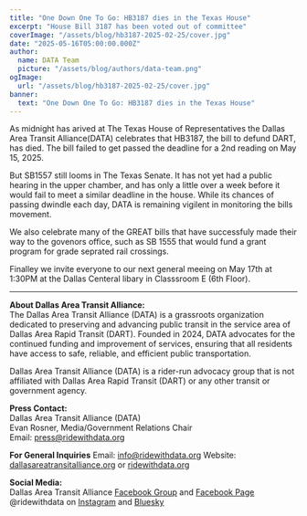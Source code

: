 ```yaml
---
title: "One Down One To Go: HB3187 dies in the Texas House"
excerpt: "House Bill 3187 has been voted out of committee"
coverImage: "/assets/blog/hb3187-2025-02-25/cover.jpg"
date: "2025-05-16T05:00:00.000Z"
author:
  name: DATA Team
  picture: "/assets/blog/authors/data-team.png"
ogImage:
  url: "/assets/blog/hb3187-2025-02-25/cover.jpg"
banner: 
  text: "One Down One To Go: HB3187 dies in the Texas House"
---
```


As midnight has arived at The Texas House of Representatives the Dallas Area Transit Alliance(DATA) celebrates that HB3187, the bill to defund DART, has died. The bill failed to get passed the deadline for a 2nd reading on May 15, 2025.

But SB1557 still looms in The Texas Senate. It has not yet had a public hearing in the upper chamber, and has only a little over a week before it would fail to meet a similar deadline in the house. While its chances of passing dwindle each day, DATA is remaining vigilent in monitoring the bills movement.

We also celebrate many of the GREAT bills that have successfuly made their way to the govenors office, such as SB 1555 that would fund a grant program for grade seprated rail crossings.

Finalley we invite everyone to our next general meeing on May 17th at 1:30PM at the Dallas Centeral libary in Classsroom E (6th Floor).

---

**About Dallas Area Transit Alliance:**  
The Dallas Area Transit Alliance (DATA) is a grassroots organization dedicated to preserving and advancing public transit in the service area of Dallas Area Rapid Transit (DART). Founded in 2024, DATA advocates for the continued funding and improvement of services, ensuring that all residents have access to safe, reliable, and efficient public transportation.  

Dallas Area Transit Alliance (DATA) is a rider-run advocacy group that is not affiliated with Dallas Area Rapid Transit (DART) or any other transit or government agency.  

**Press Contact:**  
Dallas Area Transit Alliance (DATA)  
Evan Rosner, Media/Government Relations Chair    
Email: [press@ridewithdata.org](mailto:press@ridewithdata.org)  

**For General Inquiries**
Email: [info@ridewithdata.org](mailto:info@ridewithdata.org)
Website: [dallasareatransitalliance.org](https://dallasareatransitalliance.org) or [ridewithdata.org](https://ridewithdata.org)  

**Social Media:**  
Dallas Area Transit Alliance [Facebook Group](https://www.facebook.com/groups/7092451177524504) and [Facebook Page](https://www.facebook.com/profile.php?id=61563559341185)  
@ridewithdata on [Instagram](https://instagram.com/ridewithdata) and [Bluesky](https://bsky.app/profile/ridewithdata.org) 
